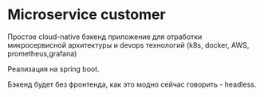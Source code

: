 # Microservice customer

Простое cloud-native бэкенд приложение для отработки микросервисной архитектуры и
devops технологий (k8s, docker, AWS, prometheus,grafana)

Реализация на spring boot.

Бэкенд будет без фронтенда, как это модно сейчас говорить - headless.
